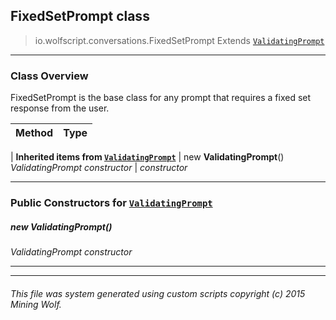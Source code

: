 ## FixedSetPrompt __class__

>io.wolfscript.conversations.FixedSetPrompt
>Extends [`ValidatingPrompt`](ValidatingPrompt.md)

---

### Class Overview

FixedSetPrompt is the base class for any prompt that requires a fixed set response from the user.

Method | Type   
--- | :--- 
 |
__Inherited items from [`ValidatingPrompt`](ValidatingPrompt.md)__ |
new __ValidatingPrompt__() <br> _ValidatingPrompt constructor_ | _constructor_





---

### Public Constructors for [`ValidatingPrompt`](ValidatingPrompt.md)

##### <a id='validatingprompt'></a>new __ValidatingPrompt__() 

_ValidatingPrompt constructor_


---


---


###### This file was system generated using custom scripts copyright (c) 2015 Mining Wolf.
	

